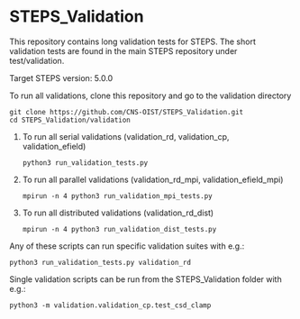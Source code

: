# STEPS_Validation

This repository contains long validation tests for STEPS. The short validation
tests are found in the main STEPS repository under test/validation.

Target STEPS version: 5.0.0

To run all validations, clone this repository and go to the validation directory
 
 ```
 git clone https://github.com/CNS-OIST/STEPS_Validation.git
 cd STEPS_Validation/validation
 ```
    
1. To run all serial validations (validation_rd, validation_cp, validation_efield)
    
    ```
    python3 run_validation_tests.py
    ```

2. To run all parallel validations (validation_rd_mpi, validation_efield_mpi)
    
    ```
    mpirun -n 4 python3 run_validation_mpi_tests.py 
    ```
    
3. To run all distributed validations (validation_rd_dist)
    
    ```
    mpirun -n 4 python3 run_validation_dist_tests.py 
    ```
    
Any of these scripts can run specific validation suites with e.g.:

```
python3 run_validation_tests.py validation_rd
```

Single validation scripts can be run from the STEPS_Validation folder with e.g.:

```
python3 -m validation.validation_cp.test_csd_clamp
```
